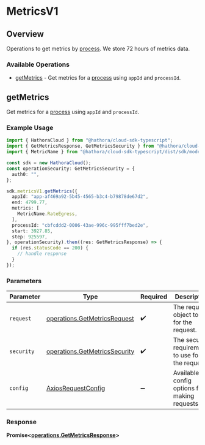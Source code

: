 # MetricsV1

## Overview

Operations to get metrics by [process](https://hathora.dev/docs/concepts/hathora-entities#process). We store 72 hours of metrics data.

### Available Operations

* [getMetrics](#getmetrics) - Get metrics for a [process](https://hathora.dev/docs/concepts/hathora-entities#process) using `appId` and `processId`.

## getMetrics

Get metrics for a [process](https://hathora.dev/docs/concepts/hathora-entities#process) using `appId` and `processId`.

### Example Usage

```typescript
import { HathoraCloud } from "@hathora/cloud-sdk-typescript";
import { GetMetricsResponse, GetMetricsSecurity } from "@hathora/cloud-sdk-typescript/dist/sdk/models/operations";
import { MetricName } from "@hathora/cloud-sdk-typescript/dist/sdk/models/shared";

const sdk = new HathoraCloud();
const operationSecurity: GetMetricsSecurity = {
  auth0: "",
};

sdk.metricsV1.getMetrics({
  appId: "app-af469a92-5b45-4565-b3c4-b79878de67d2",
  end: 4799.77,
  metrics: [
    MetricName.RateEgress,
  ],
  processId: "cbfcddd2-0006-43ae-996c-995fff7bed2e",
  start: 3927.85,
  step: 925597,
}, operationSecurity).then((res: GetMetricsResponse) => {
  if (res.statusCode == 200) {
    // handle response
  }
});
```

### Parameters

| Parameter                                                                      | Type                                                                           | Required                                                                       | Description                                                                    |
| ------------------------------------------------------------------------------ | ------------------------------------------------------------------------------ | ------------------------------------------------------------------------------ | ------------------------------------------------------------------------------ |
| `request`                                                                      | [operations.GetMetricsRequest](../../models/operations/getmetricsrequest.md)   | :heavy_check_mark:                                                             | The request object to use for the request.                                     |
| `security`                                                                     | [operations.GetMetricsSecurity](../../models/operations/getmetricssecurity.md) | :heavy_check_mark:                                                             | The security requirements to use for the request.                              |
| `config`                                                                       | [AxiosRequestConfig](https://axios-http.com/docs/req_config)                   | :heavy_minus_sign:                                                             | Available config options for making requests.                                  |


### Response

**Promise<[operations.GetMetricsResponse](../../models/operations/getmetricsresponse.md)>**

